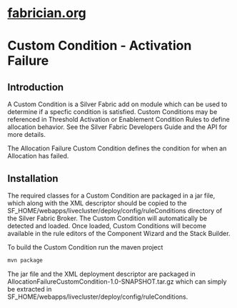 [fabrician.org](http://fabrician.org/)
==========================================================================
Custom Condition - Activation Failure
==========================================================================

Introduction
--------------------------------------
A Custom Condition is a Silver Fabric add on module which can be used to determine
if a specfic condition is satisfied.  Custom Conditions may be referenced in Threshold
Activation or Enablement Condition Rules to define allocation behavior.  See the Silver
Fabric Developers Guide and the API for more details.

The Allocation Failure Custom Condition defines the condition for when an Allocation has failed.

Installation
--------------------------------------
The required classes for a Custom Condition are packaged in a jar file, which along with the
XML descriptor should be copied to the SF_HOME/webapps/livecluster/deploy/config/ruleConditions
directory of the Silver Fabric Broker.  The Custom Condition will automatically be detected
and loaded.  Once loaded, Custom Conditions will become available in the rule editors of 
the Component Wizard and the Stack Builder.


To build the Custom Condition run the maven project

```bash
mvn package
```

The jar file and the XML deployment descriptor are packaged in AllocationFailureCustomCondition-1.0-SNAPSHOT.tar.gz
which can simply be extracted in SF_HOME/webapps/livecluster/deploy/config/ruleConditions.
